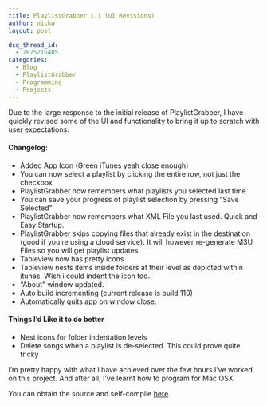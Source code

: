 ```yaml
---
title: PlaylistGrabber 1.1 (UI Revisions)
author: nickw
layout: post

dsq_thread_id:
  - 2875215405
categories:
  - Blog
  - PlaylistGrabber
  - Programming
  - Projects
---
```


Due to the large response to the initial release of PlaylistGrabber, I have quickly revised some of the UI and functionality to bring it up to scratch with user expectations.

#### Changelog:

  * Added App Icon (Green iTunes yeah close enough)
  * You can now select a playlist by clicking the entire row, not just the checkbox
  * PlaylistGrabber now remembers what playlists you selected last time
  * You can save your progress of playlist selection by pressing &#8220;Save Selected&#8221;
  * PlaylistGrabber now remembers what XML File you last used. Quick and Easy Startup.
  * PlaylistGrabber skips copying files that already exist in the destination (good if you&#8217;re using a cloud service). It will however re-generate M3U Files so you will get playlist updates.
  * Tableview now has pretty icons
  * Tableview nests items inside folders at their level as depicted within itunes. Wish i could indent the icon too.
  * &#8220;About&#8221; window updated.
  * Auto build incrementing (current release is build 110)
  * Automatically quits app on window close.

#### Things I&#8217;d Like it to do better

  * Nest icons for folder indentation levels
  * Delete songs when a playlist is de-selected. This could prove quite tricky

I&#8217;m pretty happy with what I have achieved over the few hours I&#8217;ve worked on this project. And after all, I&#8217;ve learnt how to program for Mac OSX.

You can obtain the source and self-compile [here](https://github.com/nickw444/playlist-grabber).
